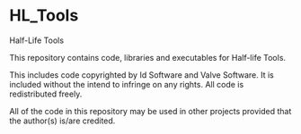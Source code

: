 # HL_Tools
Half-Life Tools

This repository contains code, libraries and executables for Half-life Tools.

This includes code copyrighted by Id Software and Valve Software. It is included without the intend to infringe on any rights.
All code is redistributed freely.

All of the code in this repository may be used in other projects provided that the author(s) is/are credited.
